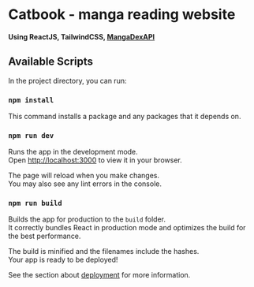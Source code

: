 # Catbook - manga reading website 

#### Using ReactJS, TailwindCSS, [MangaDexAPI](https://api.mangadex.org/docs/)

## Available Scripts

In the project directory, you can run:
### `npm install` 

This command installs a package and any packages that it depends on.

### `npm run dev`

Runs the app in the development mode.\
Open [http://localhost:3000](http://localhost:3000) to view it in your browser.

The page will reload when you make changes.\
You may also see any lint errors in the console.

### `npm run build`

Builds the app for production to the `build` folder.\
It correctly bundles React in production mode and optimizes the build for the best performance.

The build is minified and the filenames include the hashes.\
Your app is ready to be deployed!

See the section about [deployment](https://facebook.github.io/create-react-app/docs/deployment) for more information.
